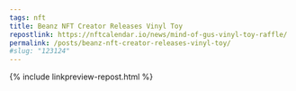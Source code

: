 ```yaml
---
tags: nft
title: Beanz NFT Creator Releases Vinyl Toy
repostlink: https://nftcalendar.io/news/mind-of-gus-vinyl-toy-raffle/
permalink: /posts/beanz-nft-creator-releases-vinyl-toy/
#slug: "123124"
---
```


{% include linkpreview-repost.html %}